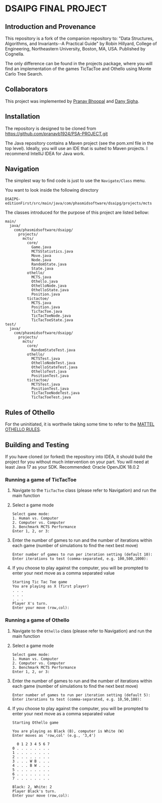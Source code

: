 # DSAIPG FINAL PROJECT

## Introduction and Provenance

This repository is a fork of the companion repository to:
"Data Structures, Algorithms, and Invariants--A Practical Guide"
by Robin Hillyard, College of Engineering, Northeastern University, Boston, MA, USA.
Published by Cognella.

The only difference can be found in the projects package, where you will find an implementation of the games TicTacToe and Othello using Monte Carlo Tree Search.


## Collaborators

This project was implemented by [Pranav Bhoopal](bhoopal.p@northeastern.edu) and [Dany Sigha](nohonetsigha.d@northeastern.edu).

## Installation

The repository is designed to be cloned from https://github.com/pranavb1924/PSA-PROJECT.git

The Java repository contains a Maven project (see the pom.xml file in the top level). Ideally, you will use an IDE that is suited to Maven projects. I recommend IntelliJ IDEA for Java work.


## Navigation
The simplest way to find code is just to use the `Navigate/Class` menu.

You want to look inside the following directory

`DSAIPG-editionFirst/src/main/java/com/phasmidsoftware/dsaipg/projects/mcts`

The classes introduced for the purpose of this project are listed bellow:


```
main/
  java/
    com/phasmidsoftware/dsaipg/
      projects/
        mcts/
          core/
            Game.java
            MCTSStatistics.java
            Move.java
            Node.java
            RandomState.java
            State.java
          othello/
            MCTS.java
            Othello.java
            OthelloNode.java
            OthelloState.java
            Position.java
          tictactoe/
            MCTS.java
            Position.java
            TicTacToe.java
            TicTacToeNode.java
            TicTacToeState.java
test/
  java/
    com/phasmidsoftware/dsaipg/
      projects/
        mcts/
          core/
            RandomStateTest.java
          othello/
            MCTSTest.java
            OthelloNodeTest.java
            OthelloStateTest.java
            OthelloTest.java
            PositionTest.java
          tictactoe/
            MCTSTest.java
            PositionTest.java
            TicTacToeNodeTest.java
            TicTacToeTest.java
```


## Rules of Othello

For the uninitiated, it is worthwile taking some time to refer to the [MATTEL OTHELLO RULES](https://service.mattel.com/instruction_sheets/T8130-Eng.pdf).


## Building and Testing

If you have cloned (or forked) the repository into IDEA, it should build the project
for you without much intervention on your part.
You will need at least Java 17 as your SDK.
Recommended: Oracle OpenJDK 18.0.2


### Running a game of TicTacToe

1. Navigate to the `TicTacToe` class (please refer to Navigation) and run the main function

2. Select a game mode

    ```
    Select game mode:
    1. Human vs. Computer
    2. Computer vs. Computer
    3. Benchmark MCTS Performance
    Enter 1, 2, or 3: 
    ```

3. Enter the number of games to run and the number of iterations within each game (number of simulations to find the next best move)
    ```
    Enter number of games to run per iteration setting (default 10): 
    Enter iterations to test (comma-separated, e.g. 100,500,1000):
    ```

4. If you choose to play against the computer, you will be prompted to enter your next move as a comma separated value

    ```
    Starting Tic Tac Toe game
    You are playing as X (first player)
    . . .
    . . .
    . . .
    Player X's turn.
    Enter your move (row,col):
    ```


### Running a game of Othello

1. Navigate to the `Othello` class (please refer to Navigation) and run the main function

2. Select a game mode

    ```
    Select game mode:
    1. Human vs. Computer
    2. Computer vs. Computer
    3. Benchmark MCTS Performance
    Enter 1, 2, or 3: 
    ```

3. Enter the number of games to run and the number of iterations within each game (number of simulations to find the next best move)
    ```
    Enter number of games to run per iteration setting (default 5): 
    Enter iterations to test (comma-separated, e.g. 10,50,100): 
    ```

4. If you choose to play against the computer, you will be prompted to enter your next move as a comma separated value
    
    ```
    Starting Othello game

    You are playing as Black (B), computer is White (W)
    Enter moves as 'row,col' (e.g., '3,4')

      0 1 2 3 4 5 6 7
    0 . . . . . . . . 
    1 . . . . . . . . 
    2 . . . . . . . . 
    3 . . . W B . . . 
    4 . . . B W . . . 
    5 . . . . . . . . 
    6 . . . . . . . . 
    7 . . . . . . . . 

    Black: 2, White: 2
    Player Black's turn.
    Enter your move (row,col):
    ``` 
